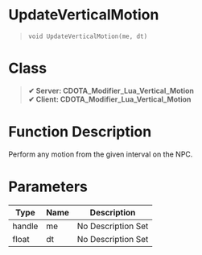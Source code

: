 # UpdateVerticalMotion
> `void UpdateVerticalMotion(me, dt)`
# Class
> __✔ Server: CDOTA_Modifier_Lua_Vertical_Motion__  
> __✔ Client: CDOTA_Modifier_Lua_Vertical_Motion__  
# Function Description
Perform any motion from the given interval on the NPC.
# Parameters
Type|Name|Description
--|--|--
handle|me|No Description Set
float|dt|No Description Set
